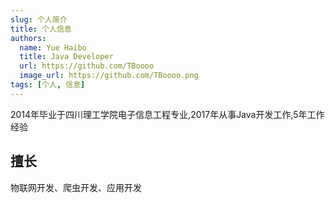 ```yaml
---
slug: 个人简介
title: 个人信息
authors:
  name: Yue Haibo
  title: Java Developer
  url: https://github.com/TBoooo
  image_url: https://github.com/TBoooo.png
tags: [个人, 信息]
---
```


2014年毕业于四川理工学院电子信息工程专业,2017年从事Java开发工作,5年工作经验

## 擅长

物联网开发、爬虫开发、应用开发